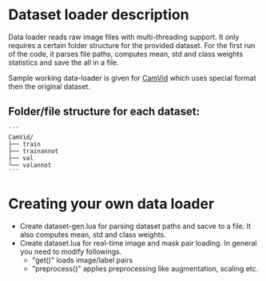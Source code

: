 # Dataset loader description
Data loader reads raw image files with multi-threading support. It only requires
a certain folder structure for the provided dataset. For the first run of the code,
it parses file paths, computes mean, std and class weights statistics and save the all
in a file.

Sample working data-loader is given for [CamVid](https://github.com/alexgkendall/SegNet-Tutorial/tree/master/CamVid)
which uses special format then the original dataset.

## Folder/file structure for each dataset:
    ```
    CamVid/
    ├── train
    ├── trainannot
    ├── val
    └── valannot
    ```

# Creating your own data loader
- Create dataset-gen.lua for parsing dataset paths and sacve to a file. It also
computes mean, std and class weights.
- Create dataset.lua for real-time image and mask pair loading.
In general you need to modify followings.
    - "get()" loads image/label pairs
    - "preprocess()" applies preprocessing like augmentation, scaling etc.
    
